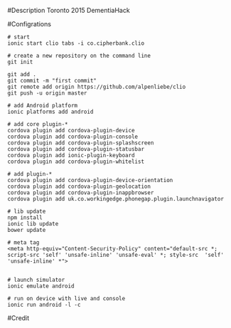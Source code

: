 #Description
Toronto 2015 DementiaHack

#Configrations

    # start
    ionic start clio tabs -i co.cipherbank.clio
    
    # create a new repository on the command line
    git init
    
    git add .
    git commit -m "first commit"
    git remote add origin https://github.com/alpenliebe/clio
    git push -u origin master
        
    # add Android platform
    ionic platforms add android

    # add core plugin-*
    cordova plugin add cordova-plugin-device
    cordova plugin add cordova-plugin-console
    cordova plugin add cordova-plugin-splashscreen
    cordova plugin add cordova-plugin-statusbar
    cordova plugin add ionic-plugin-keyboard
    cordova plugin add cordova-plugin-whitelist
    
    # add plugin-*
    cordova plugin add cordova-plugin-device-orientation
    cordova plugin add cordova-plugin-geolocation
    cordova plugin add cordova-plugin-inappbrowser
    cordova plugin add uk.co.workingedge.phonegap.plugin.launchnavigator

    # lib update
    npm install
    ionic lib update
    bower update
    
    # meta tag
    <meta http-equiv="Content-Security-Policy" content="default-src *; script-src 'self' 'unsafe-inline' 'unsafe-eval' *; style-src  'self' 'unsafe-inline' *">

    
    # launch simulator
    ionic emulate android
    
    # run on device with live and console
    ionic run android -l -c
    
    
#Credit

